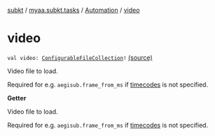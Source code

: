 [subkt](../../index.md) / [myaa.subkt.tasks](../index.md) / [Automation](index.md) / [video](./video.md)

# video

`val video: `[`ConfigurableFileCollection`](https://docs.gradle.org/current/javadoc/org/gradle/api/file/ConfigurableFileCollection.html)`!` [(source)](https://github.com/Myaamori/SubKt/blob/0.1.19/src/main/kotlin/myaa/subkt/tasks/asstasks.kt#L740)

Video file to load.

Required for e.g. `aegisub.frame_from_ms` if [timecodes](timecodes.md) is not specified.

**Getter**

Video file to load.

Required for e.g. `aegisub.frame_from_ms` if [timecodes](timecodes.md) is not specified.

